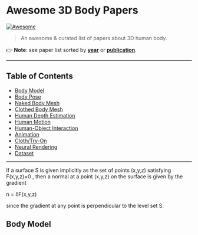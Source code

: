 # Awesome 3D Body Papers

[![Awesome](https://awesome.re/badge.svg)](https://awesome.re)

> An awesome & curated list of papers about 3D human body.



:point_right: **Note**: see paper list sorted by [**year**](README_year.md) or [**publication**](README_pub.md).


-----

## Table of Contents

- [Body Model](#body-model)
- [Body Pose](#body-pose)
- [Naked Body Mesh](#naked-body-mesh)
- [Clothed Body Mesh](#clothed-body-mesh)
- [Human Depth Estimation](#human-depth-estimation)
- [Human Motion](#human-motion)
- [Human-Object Interaction](#human-object-interaction)
- [Animation](#animation)
- [Cloth/Try-On](#cloth/try-on)
- [Neural Rendering](#neural-rendering)
- [Dataset](#dataset)

-----
If a surface S is given implicitly as the set of points (x,y,z) satisfying  F(x,y,z)=0 , then a normal at a point (x,y,z) on the surface is given by the gradient

n = &delta;F(x,y,z)

since the gradient at any point is perpendicular to the level set S.

## Body Model

